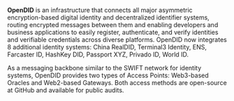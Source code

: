 **OpenDID** is an infrastructure that connects all major asymmetric encryption-based digital identity and decentralized identifier systems, routing encrypted messages between them and enabling developers and business applications to easily register, authenticate, and verify identities and verifiable credentials across diverse platforms. OpenDID now integrates 8 additional identity systems: China RealDID, Terminal3 Identity, ENS, Farcaster ID, HashKey DID, Passport XYZ, Privado ID, World ID.

As a messaging backbone similar to the SWIFT network for identity systems, OpenDID provides two types of Access Points: Web3-based Oracles and Web2-based Gateways. Both access methods are open-source at GitHub and available for public audits.
